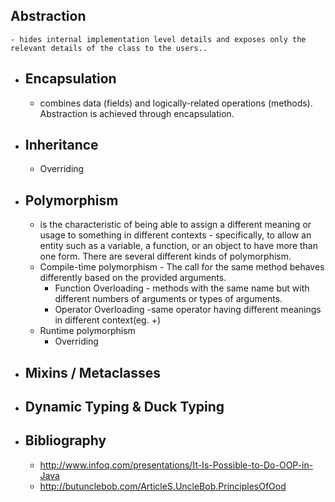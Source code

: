 ## Abstraction
	- hides internal implementation level details and exposes only the relevant details of the class to the users..
- ## Encapsulation
	- combines data (fields) and logically-related operations (methods). Abstraction is achieved through encapsulation.
- ## Inheritance
	- Overriding
- ## Polymorphism
	- is the characteristic of being able to assign a different meaning or usage to something in different contexts - specifically, to allow an entity such as a variable, a function, or an object to have more than one form. There are several different kinds of polymorphism.
	- Compile-time polymorphism - The call for the same method behaves differently based on the provided arguments.
		- Function Overloading - methods with the same name but with different numbers of arguments or types of arguments.
		- Operator Overloading -same operator having different meanings in different context(eg. +)
	- Runtime polymorphism
		- Overriding
- ## Mixins / Metaclasses
- ## Dynamic Typing & Duck Typing
- ## Bibliography
  * http://www.infoq.com/presentations/It-Is-Possible-to-Do-OOP-in-Java
  * http://butunclebob.com/ArticleS.UncleBob.PrinciplesOfOod
